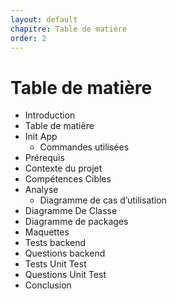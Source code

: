 ```yaml
---
layout: default
chapitre: Table de matière
order: 2
---
```



# Table de matière

- Introduction
- Table de matière
- Init App
  - Commandes utilisées
- Prérequis
- Contexte du projet
- Compétences Cibles
- Analyse
  - Diagramme de cas d’utilisation
- Diagramme De Classe
- Diagramme de packages
- Maquettes
- Tests backend
- Questions backend
- Tests Unit Test
- Questions Unit Test
- Conclusion
